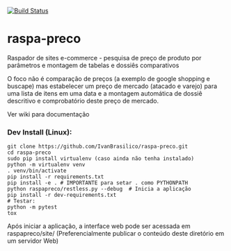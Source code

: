 [![Build Status](https://travis-ci.org/IvanBrasilico/raspa-preco.svg?branch=master)](https://travis-ci.org/IvanBrasilico/raspa-preco)

# raspa-preco
Raspador de sites e-commerce  - pesquisa de preço de produto por parâmetros e montagem de tabelas e dossiês comparativos

O foco não é comparação de preços (a exemplo de google shopping e buscape) mas estabelecer um preço de mercado (atacado e varejo) para uma lista de itens em uma data e a montagem automática de dossiê descritivo e comprobatório deste preço de mercado. 

Ver wiki para documentação

### Dev Install (Linux):

```
git clone https://github.com/IvanBrasilico/raspa-preco.git
cd raspa-preco
sudo pip install virtualenv (caso ainda não tenha instalado)
python -m virtualenv venv
. venv/bin/activate
pip install -r requirements.txt
pip install -e . # IMPORTANTE para setar . como PYTHONPATH
python raspapreco/restless.py --debug  # Inicia a aplicação
pip install -r dev-requirements.txt
# Testar:
python -m pytest
tox

```
Após iniciar a aplicação, a interface web pode ser acessada em raspapreco/site/ (Preferencialmente publicar o conteúdo deste diretório em um servidor Web)




